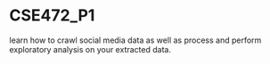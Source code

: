 # CSE472_P1
learn how to crawl social media data as well as process and perform exploratory analysis on your extracted data.